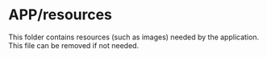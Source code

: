 # APP/resources

This folder contains resources (such as images) needed by the application. This file can
be removed if not needed.
